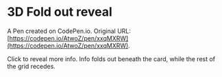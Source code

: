 # 3D Fold out reveal

A Pen created on CodePen.io. Original URL: [https://codepen.io/AtwoZ/pen/xxqMXRW](https://codepen.io/AtwoZ/pen/xxqMXRW).

Click to reveal more info.
Info folds out beneath the card, while the rest of the grid recedes.
